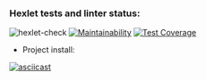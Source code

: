 ### Hexlet tests and linter status:
![hexlet-check](https://github.com/legomyego/frontend-project-lvl1/workflows/hexlet-check/badge.svg?branch=main)
[![Maintainability](https://api.codeclimate.com/v1/badges/a99a88d28ad37a79dbf6/maintainability)](https://codeclimate.com/github/codeclimate/codeclimate/maintainability)
[![Test Coverage](https://api.codeclimate.com/v1/badges/a99a88d28ad37a79dbf6/test_coverage)](https://codeclimate.com/github/codeclimate/codeclimate/test_coverage)

* Project install: 

[![asciicast](https://asciinema.org/a/373319.svg)](https://asciinema.org/a/373319)
